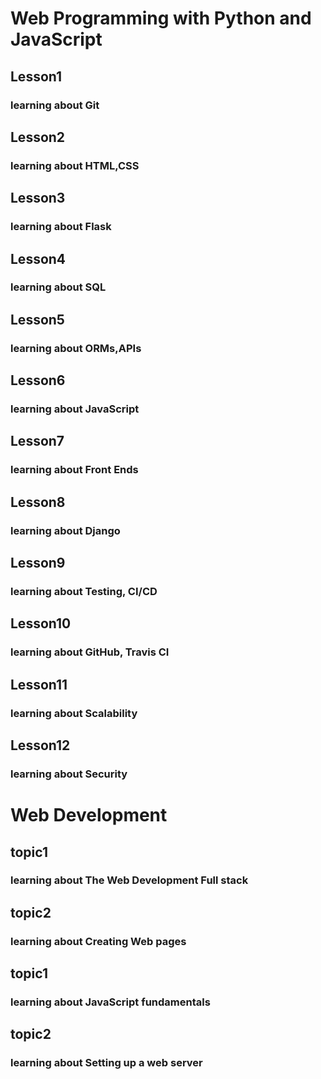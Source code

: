 # Web Programming with Python and JavaScript
<html>
  <h2>Lesson1</h2>
  <h3>learning about Git </h3>
  <h2>Lesson2</h2>
  <h3>learning about HTML,CSS </h3>
  <h2>Lesson3</h2>
  <h3>learning about Flask </h3>
  <h2>Lesson4</h2>
  <h3>learning about SQL </h3>
  <h2>Lesson5</h2>
  <h3>learning about ORMs,APIs </h3>
  <h2>Lesson6</h2>
  <h3>learning about JavaScript </h3>
  <h2>Lesson7</h2>
  <h3>learning about Front Ends</h3>
  <h2>Lesson8</h2>
  <h3>learning about Django</h3>
   <h2>Lesson9</h2>
  <h3>learning about Testing, CI/CD</h3>
    <h2>Lesson10</h2>
  <h3>learning about GitHub, Travis CI</h3>
   <h2>Lesson11</h2>
  <h3>learning about Scalability</h3>
  <h2>Lesson12</h2>
  <h3>learning about Security</h3>
  
  <h1> Web Development</h1>
 
  <h2>topic1</h2>
  <h3>learning about The Web Development Full stack</h3>
  <h2>topic2</h2>
  <h3>learning about Creating Web pages</h3>
  <h2>topic1</h2>
  <h3>learning about JavaScript fundamentals</h3>
  <h2>topic2</h2>
  <h3>learning about 	Setting up a web server</h3>
  </html>
  

